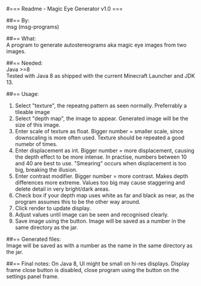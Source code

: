 #=== Readme - Magic Eye Generator v1.0 ===

##== By:  
msg (msg-programs)

##== What:  
A program to generate autostereograms aka magic eye images from two images.

##== Needed:  
Java >=8  
Tested with Java 8 as shipped with the current Minecraft Launcher and JDK 13.

##== Usage:  
1. Select "texture", the repeatng pattern as seen normally. Preferrably a tileable image
2. Select "depth map", the image to appear. Generated image will be the size of this image.
3. Enter scale of texture as float. Bigger number = smaller scale, since downscaling is more often used. 
	Texture should be repeated a good numebr of times.
4. Enter displacement as int. Bigger number = more displacement, causing the depth effect to be more intense.
	 In practise, numbers between 10 and 40 are best to use. "Smearing" occurs when displacement is too big, breaking the illusion.
5. Enter contrast modifier. Bigger number = more contrast. Makes depth differences more extreme.
	Values too big may cause staggering and delete detail in very bright/dark areas.
6. Check box if your depth map uses white as far and black as near, as the program assumes this to be the other way around.
7. Click render to update display. 
8. Adjust values until image can be seen and recognised clearly.
9. Save image using the button. Image will be saved as a number in the same directory as the jar.

##== Generated files:  
Image will be saved as with a number as the name in the same directory as the jar.

##== Final notes:
On Java 8, UI might be small on hi-res displays.
Display frame close button is disabled, close program using the button on the settings panel frame.